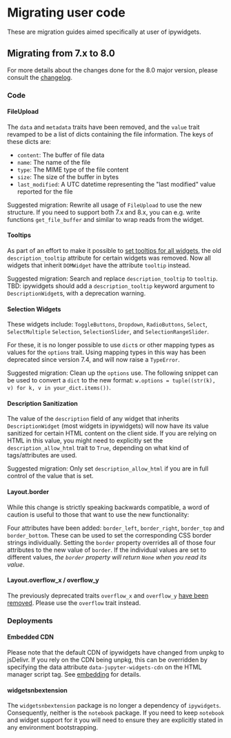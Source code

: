 Migrating user code
===================

These are migration guides aimed specifically at user of ipywidgets.

Migrating from 7.x to 8.0
-------------------------

For more details about the changes done for the 8.0 major version, please consult the
[changelog](./changelog).

### Code

#### FileUpload

The `data` and `metadata` traits have been removed, and the `value` trait revamped to
be a list of dicts containing the file information. The keys of these dicts are:

- `content`: The buffer of file data
- `name`: The name of the file
- `type`: The MIME type of the file content
- `size`: The size of the buffer in bytes
- `last_modified`: A UTC datetime representing the "last modified" value reported for the file

Suggested migration: Rewrite all usage of `FileUpload` to use the new structure.
If you need to support both 7.x and 8.x, you can e.g. write functions `get_file_buffer` and similar
to wrap reads from the widget.

#### Tooltips

As part of an effort to make it possible to
[set tooltips for all widgets](https://github.com/jupyter-widgets/ipywidgets/pull/2680),
the old `description_tooltip` attribute for certain widgets was removed. Now all widgets
that inherit `DOMWidget` have the attribute `tooltip` instead.

Suggested migration: Search and replace `description_tooltip` to `tooltip`.
TBD: ipywidgets should add a `description_tooltip` keyword argument to `DescriptionWidget`s, with
a deprecation warning.

#### Selection Widgets

These widgets include: `ToggleButtons`, `Dropdown`, `RadioButtons`, `Select`, `SelectMultiple` `Selection`, `SelectionSlider`, and `SelectionRangeSlider`.

For these, it is no longer possible to use `dict`s or other mapping types as values for the
`options` trait. Using mapping types in this way has been deprecated since version 7.4, and
will now raise a `TypeError`.

Suggested migration: Clean up the `options` use. The following snippet can be used to convert
a `dict` to the new format: `w.options = tuple((str(k), v) for k, v in your_dict.items())`.

#### Description Sanitization

The value of the `description` field of any widget that inherits `DescriptionWidget`
(most widgets in ipywidgets) will now have its value sanitized for certain HTML content
on the client side. If you are relying on HTML in this value, you might need to explicitly
set the `description_allow_html` trait to `True`, depending on what kind of tags/attributes
are used.

Suggested migration: Only set `description_allow_html` if you are in full control of the
value that is set.

#### Layout.border

While this change is strictly speaking backwards compatible, a word of caution is useful to
those that want to use the new functionality:

Four attributes have been added: `border_left`, `border_right`, `border_top` and `border_bottom`.
These can be used to set the corresponding CSS border strings individually. Setting the
`border` property overrides all of those four attributes to the new value of `border`. If
the individual values are set to different values, *the `border` property will return `None`
when you read its value*.

#### Layout.overflow_x / overflow_y

The previously deprecated traits `overflow_x` and `overflow_y`
[have been removed](https://github.com/jupyter-widgets/ipywidgets/pull/2688). Please
use the `overflow` trait instead.

### Deployments

#### Embedded CDN

Please note that the default CDN of ipywidgets have changed from unpkg to jsDelivr. If
you rely on the CDN being unpkg, this can be overridden by specifying the data
attribute `data-jupyter-widgets-cdn` on the HTML manager script tag. See
[embedding](./embedding) for details.

#### widgetsnbextension

The `widgetsnbextension` package is no longer a dependency of `ipywidgets`. Consequently,
neither is the `notebook` package. If you need to keep `notebook` and widget support for it
you will need to ensure they are explicitly stated in any environment bootstrapping.
